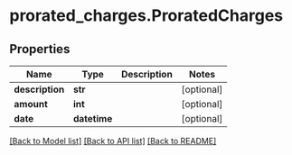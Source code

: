 # prorated_charges.ProratedCharges

## Properties
Name | Type | Description | Notes
------------ | ------------- | ------------- | -------------
**description** | **str** |  | [optional] 
**amount** | **int** |  | [optional] 
**date** | **datetime** |  | [optional] 

[[Back to Model list]](../README.md#documentation-for-models) [[Back to API list]](../README.md#documentation-for-api-endpoints) [[Back to README]](../README.md)


